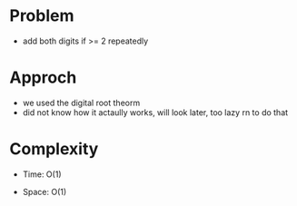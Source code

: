 # Problem
- add both digits if >= 2 repeatedly

# Approch
- we used the digital root theorm
- did not know how it actaully works, will look later, too lazy rn to do that

# Complexity

- Time:  O(1)

- Space: O(1)